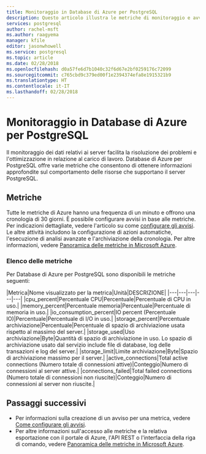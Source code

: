 ```yaml
---
title: Monitoraggio in Database di Azure per PostgreSQL
description: Questo articolo illustra le metriche di monitoraggio e avviso per Database di Azure per PostgreSQL, che includono statistiche relative a CPU, spazio di archiviazione e connessioni.
services: postgresql
author: rachel-msft
ms.author: raagyema
manager: kfile
editor: jasonwhowell
ms.service: postgresql
ms.topic: article
ms.date: 02/28/2018
ms.openlocfilehash: d0a57fe6d7b1040c32f6d67e2bf0259176c72099
ms.sourcegitcommit: c765cbd9c379ed00f1e2394374efa8e1915321b9
ms.translationtype: HT
ms.contentlocale: it-IT
ms.lasthandoff: 02/28/2018
---
```

# <a name="monitoring-in-azure-database-for-postgresql"></a>Monitoraggio in Database di Azure per PostgreSQL
Il monitoraggio dei dati relativi ai server facilita la risoluzione dei problemi e l'ottimizzazione in relazione al carico di lavoro. Database di Azure per PostgreSQL offre varie metriche che consentono di ottenere informazioni approfondite sul comportamento delle risorse che supportano il server PostgreSQL. 

## <a name="metrics"></a>Metriche
Tutte le metriche di Azure hanno una frequenza di un minuto e offrono una cronologia di 30 giorni. È possibile configurare avvisi in base alle metriche. Per indicazioni dettagliate, vedere l'articolo su come [configurare gli avvisi](howto-alert-on-metric.md). Le altre attività includono la configurazione di azioni automatiche, l'esecuzione di analisi avanzate e l'archiviazione della cronologia. Per altre informazioni, vedere [Panoramica delle metriche in Microsoft Azure](../monitoring-and-diagnostics/monitoring-overview-metrics.md).

### <a name="list-of-metrics"></a>Elenco delle metriche
Per Database di Azure per PostgreSQL sono disponibili le metriche seguenti:

|Metrica|Nome visualizzato per la metrica|Unità|DESCRIZIONE|
|---|---|---|---|---|
|cpu_percent|Percentuale CPU|Percentuale|Percentuale di CPU in uso.|
|memory_percent|Percentuale memoria|Percentuale|Percentuale di memoria in uso.|
|io_consumption_percent|IO percent (Percentuale IO)|Percentuale|Percentuale di I/O in uso.|
|storage_percent|Percentuale archiviazione|Percentuale|Percentuale di spazio di archiviazione usata rispetto al massimo del server.|
|storage_used|Uso archiviazione|Byte|Quantità di spazio di archiviazione in uso. Lo spazio di archiviazione usato dal servizio include file di database, log delle transazioni e log del server.|
|storage_limit|Limite archiviazione|Byte|Spazio di archiviazione massimo per il server.|
|active_connections|Total active connections (Numero totale di connessioni attive)|Conteggio|Numero di connessioni al server attive.|
|connections_failed|Total failed connections (Numero totale di connessioni non riuscite)|Conteggio|Numero di connessioni al server non riuscite.|


## <a name="next-steps"></a>Passaggi successivi
- Per informazioni sulla creazione di un avviso per una metrica, vedere [Come configurare gli avvisi](howto-alert-on-metric.md).
- Per altre informazioni sull'accesso alle metriche e la relativa esportazione con il portale di Azure, l'API REST o l'interfaccia della riga di comando, vedere [Panoramica delle metriche in Microsoft Azure](../monitoring-and-diagnostics/monitoring-overview-metrics.md).
